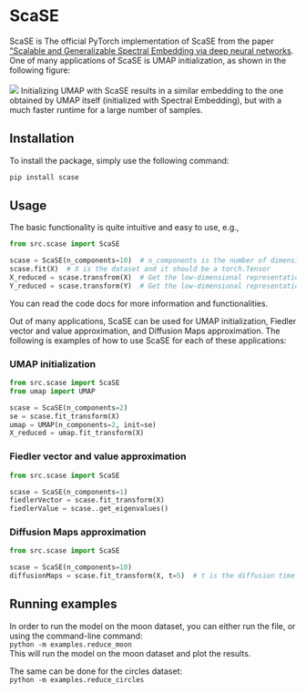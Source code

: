 # ScaSE

<p align="center">

[//]: # (    <img src="https://github.com/shaham-lab/SpectralNet/blob/main/figures/twomoons.png">)

ScaSE is The official PyTorch implementation of ScaSE from the paper ["Scalable and Generalizable Spectral Embedding via deep neural networks]().<br>
One of many applications of ScaSE is UMAP initialization, as shown in the following figure:<br>
<br><img src="docs/umap_plot.png">
Initializing UMAP with ScaSE results in a similar embedding to the one obtained by UMAP itself (initialized with Spectral Embedding), but with a much faster runtime for a large number of samples.<br>

[//]: # (## Installation)

[//]: # (You can install the latest package version via)

[//]: # (```bash)
[//]: # (pip install spectralnet)
[//]: # (```)

## Installation
To install the package, simply use the following command:

```bash
pip install scase
```

## Usage

The basic functionality is quite intuitive and easy to use, e.g.,

```python
from src.scase import ScaSE

scase = ScaSE(n_components=10)  # n_components is the number of dimensions in the low-dimensional representation
scase.fit(X)  # X is the dataset and it should be a torch.Tensor
X_reduced = scase.transfrom(X)  # Get the low-dimensional representation of the dataset
Y_reduced = scase.transform(Y)  # Get the low-dimensional representation of a test dataset

```

You can read the code docs for more information and functionalities.<br>

Out of many applications, ScaSE can be used for UMAP initialization, Fiedler vector and value approximation, and Diffusion Maps approximation. The following is examples of how to use ScaSE for each of these applications:
### UMAP initialization

```python
from src.scase import ScaSE
from umap import UMAP

scase = ScaSE(n_components=2)
se = scase.fit_transform(X)
umap = UMAP(n_components=2, init=se)
X_reduced = umap.fit_transform(X)
```

### Fiedler vector and value approximation

```python
from src.scase import ScaSE

scase = ScaSE(n_components=1)
fiedlerVector = scase.fit_transform(X)
fiedlerValue = scase..get_eigenvalues()
```

### Diffusion Maps approximation

```python
from src.scase import ScaSE

scase = ScaSE(n_components=10)
diffusionMaps = scase.fit_transform(X, t=5)  # t is the diffusion time
```

## Running examples

In order to run the model on the moon dataset, you can either run the file, or using the command-line command:<br>
`python -m examples.reduce_moon`<br>
This will run the model on the moon dataset and plot the results.

The same can be done for the circles dataset:<br>
`python -m examples.reduce_circles`<br>




[//]: # (## Citation)

[//]: # ()
[//]: # (```)

[//]: # ()
[//]: # (@inproceedings{shaham2018,)

[//]: # (author = {Uri Shaham and Kelly Stanton and Henri Li and Boaz Nadler and Ronen Basri and Yuval Kluger},)

[//]: # (title = {SpectralNet: Spectral Clustering Using Deep Neural Networks},)

[//]: # (booktitle = {Proc. ICLR 2018},)

[//]: # (year = {2018})

[//]: # (})

[//]: # ()
[//]: # (```)
